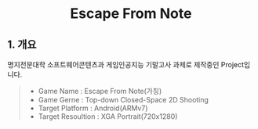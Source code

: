 # <p align="center">Escape From Note</p>
##   1. 개요
 명지전문대학 소프트웨어콘텐츠과 게임인공지능 기말고사 과제로 제작중인 Project입니다.
>* Game Name : Escape From Note(가칭)
>* Game Gerne : Top-down Closed-Space 2D Shooting
>* Target Platform : Android(ARMv7)
>* Target Resoultion : XGA Portrait(720x1280)
